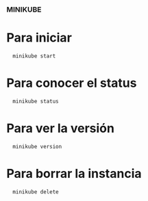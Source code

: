 ### MINIKUBE

# Para iniciar

```
  minikube start
```

# Para conocer el status

```
  minikube status
```

# Para ver la versión

```
  minikube version
```

# Para borrar la instancia

```
  minikube delete
```
